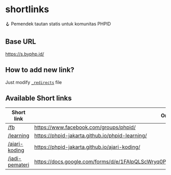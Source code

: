 # shortlinks

🪝  Pemendek tautan statis untuk komunitas PHPID

## Base URL

https://s.byphp.id/

## How to add new link?

Just modify [`_redirects`](https://github.com/phpid-jakarta/shortlinks/blob/main/_redirects) file

## Available Short links

| Short link   | Original link  |
|--------------|----------------|
| [/fb](https://s.byphp.id/fb)                        |  https://www.facebook.com/groups/phpid/ | 
| [/learning](https://s.byphp.id/learning)            |  https://phpid-jakarta.github.io/phpid-learning/ | 
| [/ajari-koding](https://s.byphp.id/ajari-koding)    |  https://phpid-jakarta.github.io/ajari-koding/ | 
| [/jadi-pemateri](https://s.byphp.id/jadi-pemateri)  |  https://docs.google.com/forms/d/e/1FAIpQLScWryq0PN7N_aSNRC5_7P7m1jgteBKgyAWrfH1tQKzUZAnDlg/viewform | 
